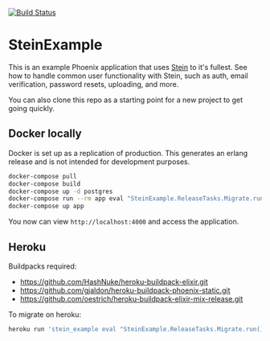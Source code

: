 [![Build Status](https://drone.smartlogic.io/api/badges/smartlogic/stein_example/status.svg)](https://drone.smartlogic.io/smartlogic/stein_example)

# SteinExample

This is an example Phoenix application that uses [Stein](https://github.com/smartlogic/stein) to it's fullest. See how to handle common user functionality with Stein, such as auth, email verification, password resets, uploading, and more.

You can also clone this repo as a starting point for a new project to get going quickly.

## Docker locally

Docker is set up as a replication of production. This generates an erlang release and is not intended for development purposes.

```bash
docker-compose pull
docker-compose build
docker-compose up -d postgres
docker-compose run --rm app eval "SteinExample.ReleaseTasks.Migrate.run()"
docker-compose up app
```

You now can view `http://localhost:4000` and access the application.

## Heroku

Buildpacks required:

- https://github.com/HashNuke/heroku-buildpack-elixir.git
- https://github.com/gjaldon/heroku-buildpack-phoenix-static.git
- https://github.com/oestrich/heroku-buildpack-elixir-mix-release.git

To migrate on heroku:

```bash
heroku run 'stein_example eval "SteinExample.ReleaseTasks.Migrate.run()"'
```
